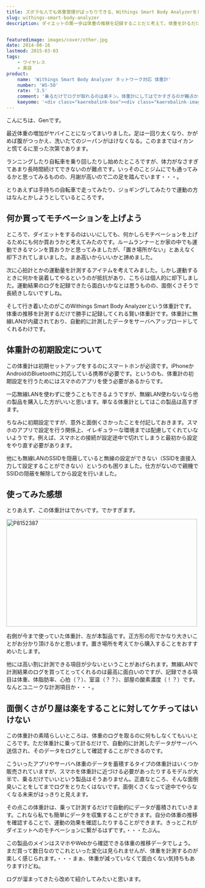 ```yaml
---
title: ズボラな人でも体重管理がばっちりできる、Withings Smart Body Analyzerをレビュー
slug: withings-smart-body-analyzer
description: ダイエットの第一歩は体重の推移を記録することだと考えて、体重を計るだけでデータを自動的に記録してくれる賢い体重計を買うことにしました。乗るだけで勝手に記録ができあがっていくので、面倒くさがりでも簡単に体重の記録が見れていいですね。


featuredimage: images/cover/other.jpg
date: 2014-08-16
lastmod: 2015-03-03
tags: 
    - ワイヤレス
    - 美容
product:
    name: 'Withings Smart Body Analyzer ネットワーク対応 体重計'
    number: 'WS-50'
    rate: '3.5'
    comment: '乗るだけでログが取れるのは楽チン。体重計にしてはでかすぎるのが難点か。'
    kaeyome: '<div class="kaerebalink-box"><div class="kaerebalink-image"><a href="http://www.amazon.co.jp/exec/obidos/ASIN/B00GRP609C/illusionspace-22/ref=nosim/" rel="nofollow" target="_blank"><img src="http://ecx.images-amazon.com/images/I/31ObUIeOaDL._SL160_.jpg" style="border: none;" /></a></div><div class="kaerebalink-info"><div class="kaerebalink-name"><a href="http://www.amazon.co.jp/exec/obidos/ASIN/B00GRP609C/illusionspace-22/ref=nosim/" rel="nofollow" target="_blank">Withings Smart Body Analyzer ネットワーク対応 体重計 ( Bluetooth Wi-Fi 機能 / 超薄型 / BMI 体脂肪 心拍数 測定可 / ブラック ) WS-50</a><div class="kaerebalink-powered-date">posted with <a href="http://kaereba.com" rel="nofollow" target="_blank">カエレバ</a></div></div><div class="kaerebalink-detail"> Covia 2013-11-20    </div><div class="kaerebalink-link1"><div class="shoplinkamazon"><a href="http://www.amazon.co.jp/gp/search?keywords=Withings%20Smart%20Body%20Analyzer%20WS-50&__mk_ja_JP=%83J%83%5E%83J%83i&tag=illusionspace-22" rel="nofollow" target="_blank" title="アマゾン" >Amazonで購入</a></div><div class="shoplinkrakuten"><a href="http://hb.afl.rakuten.co.jp/hgc/0e95387f.f2aef20d.0e953880.25e412bd/?pc=http%3A%2F%2Fsearch.rakuten.co.jp%2Fsearch%2Fmall%2FWithings%2520Smart%2520Body%2520Analyzer%2520WS-50%2F-%2Ff.1-p.1-s.1-sf.0-st.A-v.2%3Fx%3D0%26scid%3Daf_ich_link_urltxt%26m%3Dhttp%3A%2F%2Fm.rakuten.co.jp%2F" rel="nofollow" target="_blank" title="楽天市場" >楽天市場で購入</a></div></div></div><div class="booklink-footer" style="clear: left"></div></div>'
---
```


こんにちは、Genです。

最近体重の増加がヤバイことになってまいりました。足は一回り太くなり、かがめば腹がつっかえ、洗いたてのジーパンがはけなくなる。このままではイカンと慌てるに至った次第であります。

ランニングしたり自転車を乗り回したりし始めたところですが、体力がなさすぎてあまり長時間続けてできないのが難点です。いっそのことジムにでも通ってみるかと思ってみるものの、月謝が高いので二の足を踏んでいます・・・。

とりあえずは手持ちの自転車で走ってみたり、ジョギングしてみたりで運動の方はなんとかしようとしているところです。


## 何か買ってモチベーションを上げよう


ところで、ダイエットをするのはいいにしても、何かしらモチベーションを上げるためにも何か買おうかと考えてみたのです。ルームランナーとか家の中でも運動できるマシンを買おうかと思ってみましたが、「置き場所がない」とあえなく却下されてしまいました。まあ高いからいいかと諦めました。

次に心拍計とかの運動量を計測するアイテムを考えてみました。しかし運動するときに何かを装着してやるというのが抵抗があり、こちらは個人的に却下しました。運動結果のログを記録できたら面白いかなとは思うものの、面倒くさそうで長続きしないですしね。

そして行き着いたのがこのWithings Smart Body Analyzerという体重計です。体重の推移を計測するだけで勝手に記録してくれる賢い体重計です。体重計に無線LANが内蔵されており、自動的に計測したデータをサーバへアップロードしてくれるわけです。


## 体重計の初期設定について


この体重計は初期セットアップをするのにスマートホンが必須です。iPhoneかAndroidのBluetoothに対応している携帯が必要です。というのも、体重計の初期設定を行うためにはスマホのアプリを使う必要があるからです。

一応無線LANを使わずに使うこともできるようですが、無線LAN使わないなら他の製品を購入した方がいいと思います。単なる体重計としてはこの製品は高すぎます。

ちなみに初期設定ですが、意外と面倒くさかったことを付記しておきます。スマホのアプリで設定を行う関係上、イレギュラーな環境までは配慮してくれていないようです。例えば、スマホとの接続が設定途中で切れてしまうと最初から設定をやり直す必要があります。

他にも無線LANのSSIDを隠蔽していると無線の設定ができない（SSIDを直接入力して設定することができない）というのも困りました。仕方がないので親機でSSIDの隠蔽を解除してから設定を行いました。


## 使ってみた感想


とりあえず、この体重計はでかいです。でかすぎます。

<img src="https://wantit.gcreate.jp/wp-content/uploads/2014/08/P8152387.jpg" alt="P8152387" title="P8152387.jpg" width="500" height="282" />

右側が今まで使っていた体重計、左が本製品です。正方形の形でかなり大きいことがお分かり頂けるかと思います。置き場所を考えてから購入することをおすすめいたします。

他には高い割に計測できる項目が少ないということがあげられます。無線LANで計測結果のログを買ってとってくれるのは最高に面白いのですが、記録できる項目は体重、体脂肪率、心拍（？）、室温（？？）、部屋の酸素濃度（！？）です。なんとユニークな計測項目か・・・。


## 面倒くさがり屋は楽をすることに対してケチってはいけない


この体重計の素晴らしいところは、体重のログを取るのに何もしなくてもいいところです。ただ体重計に乗って計るだけで、自動的に計測したデータがサーバへ送信され、そのデータをログとして確認することができるのです。

こういったアプリやサーバへ体重のデータを蓄積するタイプの体重計はいくつか販売されていますが、スマホを体重計に近づける必要があったりするモデルが大半で、乗るだけでいいという製品はそうありません。正直なところ、そんな面倒臭いことをしてまでログをとりたくはないです。面倒くさくなって途中でやらなくなる未来がはっきりと見えます。

その点この体重計は、乗って計測するだけで自動的にデータが蓄積されていきます。これなら私でも簡単にデータを収集することができます。自分の体重の推移を確認することで、運動の効果を確認したりすることができます。きっとこれがダイエットへのモチベーションに繋がるはずです。・・・たぶん。

この製品のメインはスマホやWebから確認できる体重の推移データでしょう。まだ買って数日なのでこれといった変化は見られませんが、体重を計測するのが楽しく感じられます。・・・まぁ、体重が減っていなくて面白くない気持ちもありますけどね。

ログが溜まってきたら改めて紹介してみたいと思います。


  